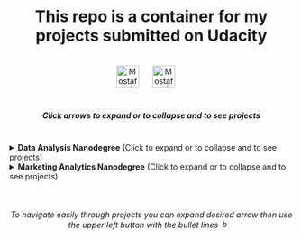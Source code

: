 <p><h1 align="center">This repo is a container for my projects submitted on Udacity</h1></p><br>
<div align="center">
    <a href="https://linkedin.com/in/lnkdn1" style="text-decoration:None">
        <img alt="Mostafa | LinkedIn" width="40px" style="margin-right:20px" src="https://static-exp1.licdn.com/sc/h/al2o9zrvru7aqj8e1x2rzsrca">
    </a>
    <a href="https://public.tableau.com/profile/m3836#!/" style="text-decoration:None">
        <img alt="Mostafa | Tableau Public" width="40px" style="margin-right:20px" src="https://public.tableau.com/s/favicon.ico">
    </a>
</div>
<br>
<h5 align="center"> Click arrows to expand or to collapse and to see projects </h5>
<br>
<details><summary><b>Data Analysis Nanodegree</b> (Click to expand or to collapse and to see projects)</summary>
    <p>

## [Data Analysis Nanodegree](Data%20Analysis%20Nanodegree#readme)
### - [Challenger Track](Data%20Analysis%20Nanodegree/1.%20Challenger%20Track#readme "My XLSX solved files and certification of track exam")
### - [Professional Track](Data%20Analysis%20Nanodegree/2.%20Professional%20Track#readme "Professional Track Projects")<br>
  * #### [1st project - Explore US Bikeshare Data](Data%20Analysis%20Nanodegree/2.%20Professional%20Track/1st%20proj%20-%20%20Explore%20US%20Bikeshare%20Data#readme "A Python script to enable the user to do analysis on one of three data sets") *A Python script to enable the user to do analysis on one of three data sets*
    *"The script is neatly written and runs with great computational efficiency. What really stands out is the readability of your code - everything from comments to spacing (this is such an important trait to have as a programmer). It was a pleasure to read through it. Really awesome work!. You’ve worked hard on the project and it clearly shows. Everything runs free of errors. Nicely done! 🌟 You have appropriately used lists and dataframes to carry out the analysis tasks. 🌟 Loops and conditionals are appropriately used to process user input and calculate the statistics. 🌟 You have appropriately used docstrings and comments, and your variable names help understand the kind of data being stored in that variable. 🌟 Raw input is correctly handled including case-sensitivity. No errors are thrown on unexpected inputs. 🌟 Great job calculating all the statistics correctly.......[Read full reviews](Data%20Analysis%20Nanodegree/2.%20Professional%20Track/1st%20proj%20-%20%20Explore%20US%20Bikeshare%20Data#reviews-highlights-for-my-submissions)"*
  * #### [2nd project - Wrangle and Analyze Data](Data%20Analysis%20Nanodegree/2.%20Professional%20Track/2nd%20proj%20-%20%20Wrangle%20and%20Analyze%20Data#readme "Gathering data from different three resources, offline file, downloaded file and Twitter API, to extract insights (with one viz at least) after assessing and cleaning tidiness and quality issues; and to get documentation for data wrangling steps, documentation of analysis and insights, jupyter notebook for code of gathering, assessing, cleaning, analyzing, and visualizing data, and the final master data set") *Gathering data from different three resources, offline file, downloaded file and Twitter API, to extract insights (with one viz at least) after assessing and cleaning tidiness and quality issues; and to get documentation for data wrangling steps, documentation of analysis and insights, jupyter notebook for code of gathering, assessing, cleaning, analyzing, and visualizing data, and the final master data set*
    *"You have demonstrated a very good python coding skills and understanding of data wrangling process. You also did a fantastic job of incorporating the previous reviewer suggestions.......[Read full reviews](Data%20Analysis%20Nanodegree/2.%20Professional%20Track/2nd%20proj%20-%20%20Wrangle%20and%20Analyze%20Data#reviews-highlights-for-my-submissions)"*
  * #### [3rd project - Conquer the freelancing marketplaces](Data%20Analysis%20Nanodegree/2.%20Professional%20Track/3rd%20proj%20-%20%20Conquer%20the%20freelancing%20marketplaces#readme)<br>
### - [Advanced Track](Data%20Analysis%20Nanodegree/3.%20Advanced%20Track "Advanced Track Projects")

   </p>
</details>

<details><summary><b>Marketing Analytics Nanodegree</b> (Click to expand or to collapse and to see projects)</summary>
    <p>

## [Marketing Analytics Nanodegree](Marketing%20Analytics%20Nanodegree)
#### [1st project - Working with Data](Marketing%20Analytics%20Nanodegree/1st%20proj%20-%20%20LinkedIn%20jobs%20skills%20Tableau%20dashboard%20insights#readme "LinkedIn jobs skills Tableau dashboard insights") *LinkedIn jobs skills Tableau dashboard insights*
   *"This is an excellent submission! You presented three very interesting insights and backed them up with some robust analysis. Great job adding a descriptive heading for each insight. You drew some good, air-tight conclusions from your analysis. You also presented ample data, facts and other information from the dashboard to back your findings. Terrific! :) Your screenshots appropriately illustrate the written part of your response. Excellent! Insights where very well presented and displayed properly. You really did a great job. You have precisely described each of insight reported. Usually it comes to answer to good questions. Your job made that happen. Congratulations for the great job done .......[Read full reviews](Marketing%20Analytics%20Nanodegree/1st%20proj%20-%20%20LinkedIn%20jobs%20skills%20Tableau%20dashboard%20insights/README.md#reviews-highlights-for-my-submissions)"*
#### [2nd project - Analyze Survey Data](Marketing%20Analytics%20Nanodegree/2nd%20proj%20-%20Udacity%20survey%20insights#readme "Udacity survey insights") *Udacity survey insights*
   *"Great work on this fine submission! We are waiting for your next submission ......[Read full review](Marketing%20Analytics%20Nanodegree/2nd%20proj%20-%20Udacity%20survey%20insights#review-highlights-for-my-submission)"*
#### [3rd project - Storytelling with Data](Marketing%20Analytics%20Nanodegree/3rd%20proj%20-%20%20%20Sales%20marketing%20insights%20for%20an%20actual%20UK-based%20and%20registered%20non-store%20online%20retail#readme "Sales marketing insights for an actual UK-based and registered non-store online retail") *Sales marketing insights for an actual UK-based and registered non-store online retail*
   *"This was a brilliant submission. The work was exceptional! You did a great job and should be proud of yourself. After reviewing this submission, I am impressed and satisfied with the effort and understanding put in to make this project a success. All the requirements have been met successfully 💯%. Great work on providing clear labeling for each of your charts. Nice use of color combination and font is good everywhere. ......[Read full review](Marketing%20Analytics%20Nanodegree/3rd%20proj%20-%20%20%20Sales%20marketing%20insights%20for%20an%20actual%20UK-based%20and%20registered%20non-store%20online%20retail#review-highlights-for-my-submission)"*
#### [4th project - Build Data Dashboards](Marketing%20Analytics%20Nanodegree/4th%20proj%20-%20YouTube%20Video%20Categories%20Statistics%20Tableau%20Dashboard#readme "YouTube Video Categories Statistics Tableau Dashboard") *YouTube Video Categories Statistics Tableau Dashboard*
   *"Kudos, Well done coming up with your insights, they are simple yet very informative. You did follow a lot of recommended guidelines and polished your work before submission. Well done formatting your insights in short points to add some structure to your insights. Rather than having to scan through the whole text for particular info, any interested reader can easily focus on a particular section of each insight you uncovered. I like the way you made use of on-screen space. Your filters help readers answer further questions. Your visuals were appropriate for each particular use case. Well done.......[Read full review](Marketing%20Analytics%20Nanodegree/4th%20proj%20-%20YouTube%20Video%20Categories%20Statistics%20Tableau%20Dashboard#review-highlights-for-my-submission)"*
#### [5th project - Use Advanced Displays, Segments & Views](Marketing%20Analytics%20Nanodegree/5th%20proj%20-%20Google%20Analytics%20Report#readme "Google Analytics Report") *Google Analytics Report*
   *"All screenshots are annotated to enhance understanding. Part 3 is especially well done with detailed notes to explain the trends for each segment. Keep it up.......[Read full review](Marketing%20Analytics%20Nanodegree/5th%20proj%20-%20Google%20Analytics%20Report#review-highlights-for-my-submission)"*
#### [6th project - Navigating, Reports, and Dashboards](Marketing%20Analytics%20Nanodegree/6th%20proj%20-%20Google%20Data%20Studio%20dashboard#readme "Google Data Studio dashboard") *Google Data Studio dashboard*
   *"Your screenshot clearly shows all three views created in the same property. Your screenshot clearly shows all the steps to create the filter. All the charts and insights are quite good. Well done. ......[Read full review](Marketing%20Analytics%20Nanodegree/6th%20proj%20-%20Google%20Data%20Studio%20dashboard#review-highlights-for-my-submission)"*
#### [7th project - Crafting an Analytic Brief](Marketing%20Analytics%20Nanodegree/7th%20proj%20-%20%20Analytic%20Brief%20for%20Udacity%20School%20of%20Business#readme "Analytic Brief for Udacity School of Business") *Analytic Brief for Udacity School of Business*
   *"Congratulations on finishing the project 🎉 This was a brilliant submission. The work was exceptional! You did a great job and should be proud of yourself. After reviewing this submission, I am impressed and satisfied with the effort and understanding put in to make this project a success. All the requirements have been met successfully 100%. Nice, you have correctly answered relevant actionable segments that exists. Great work providing excellent detailed answers to all the questions. You have nicely provided a purchase process flow and identified the avenues for the funnel. Great work!!.....[Read full review](Marketing%20Analytics%20Nanodegree/7th%20proj%20-%20%20Analytic%20Brief%20for%20Udacity%20School%20of%20Business#review-highlights-for-my-submission)"*
#### [8th project - Create a Proposal for the Next Quarter](Marketing%20Analytics%20Nanodegree/8th%20proj%20-%20Create%20a%20Proposal%20for%20the%20Next%20Quarter#readme "Evaluating the performance of the Black Friday sales for 2017 & 2018") *Evaluating the performance of the Black Friday sales for 2017 & 2018*
   *"Congratulations on passing this submission . This is an impressive submission with detailed notes, clear visuals and neat presentation. Good job. The bar chart and table are great for representing the sales and ad spend data for 2017 and 2018. They are ideal for representing diàerent groups of data and changes over time. Good job presenting the ROI on paid channels and the CPA per age group. Supporting texts have been included to give context to the analyses and to answer the marketing questions.
All Sales information has been presented in the appropriate visuals. Short notes have also been included to report on the total revenue and average sales order for each year.
Good job choosing the right metrics to determine the popularity of each product category; the number of orders. ......[Read full reviews](Marketing%20Analytics%20Nanodegree/8th%20proj%20-%20Create%20a%20Proposal%20for%20the%20Next%20Quarter#reviews-highlights-for-my-submissions)"*

   </p>
</details>

<br><h6 align="center"> To navigate easily through projects you can expand desired arrow then use the upper left button with the bullet lines <img alt="bullet lines button image" width="15px" style="margin-right:10px" src="https://cdn.icon-icons.com/icons2/1659/PNG/512/3844437-hamburger-list-menu-more-navigation_110311.png"></h6>
